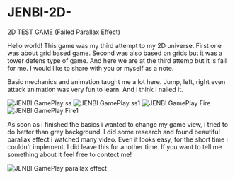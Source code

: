 # JENBI-2D-
2D TEST GAME (Failed Parallax Effect)

Hello world! This game was my third attempt to my 2D universe. First one was about grid based game.
Second was also based on grids but it was a tower defens type of game. And here we are at the third attemp but it is fail for me. I would like to share with you or myself as a note.

Basic mechanics and animation  taught me a lot here. Jump, left, right even attack animation was very fun to learn. And i think i nailed it.

![JENBI GamePlay ss](https://user-images.githubusercontent.com/87286877/170030701-b8f92036-d71f-4c95-8ee4-71403f50b69b.png)
![JENBI GamePlay ss1](https://user-images.githubusercontent.com/87286877/170031053-7112a210-9f81-4e23-9535-00b3e9a9042e.png)
![JENBI GamePlay Fire](https://user-images.githubusercontent.com/87286877/170031084-77ab8ec9-d13a-43f1-b9bb-c2df07451bb8.png)
![JENBI GamePlay Fire1](https://user-images.githubusercontent.com/87286877/170032648-6e9faee3-da37-4fac-b50e-1eb560520151.png)


As soon as i finished the basics i wanted to change my game view, i tried to do better than grey background. I did some research and found beautiful parallax effect i watched many video. Even it looks easy, for the short time i couldn't implement. I did leave this for another time. If you want to tell me something about it feel free to contect me!

![JENBI GamePlay parallax effect](https://user-images.githubusercontent.com/87286877/170032696-4febdc6b-2d70-4de3-b682-821ad61ed569.png)
